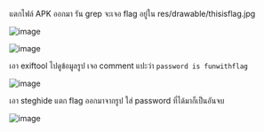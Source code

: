 แตกไฟล์ APK ออกมา รัน grep จะเจอ flag อยู่ใน res/drawable/thisisflag.jpg

![image](https://github.com/user-attachments/assets/871b55ac-3d18-478a-986e-9814cc3aaaca)

![image](https://github.com/user-attachments/assets/9943f72c-121b-47e3-8799-611ff96017ef)

เอา exiftool ไปดูข้อมูลรูป เจอ comment แปะว่า `password is funwithflag`

![image](https://github.com/user-attachments/assets/d2560900-9d65-4204-9cc7-0602cbe41ed8)

เอา steghide แตก flag ออกมาจากรูป ใส่ password ที่ได้มาก็เป็นอันจบ

![image](https://github.com/user-attachments/assets/324bb0f6-0ef4-4495-b1ce-755f89a644ac)

